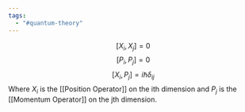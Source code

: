 ```yaml
---
tags:
  - "#quantum-theory"
---
```

$$[X_i, X_j] = 0$$
$$[P_i, P_j] = 0$$
$$[X_i, P_j] = i \hbar \delta_{ij}$$ 
Where $X_i$ is the [[Position Operator]] on the ith dimension and $P_j$ is the [[Momentum Operator]] on the jth dimension.